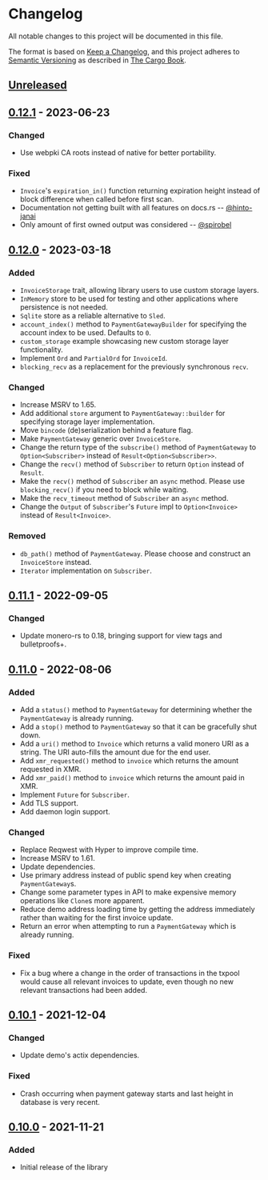 # Changelog

All notable changes to this project will be documented in this file.

The format is based on [Keep a Changelog](https://keepachangelog.com/en/1.1.0/),
and this project adheres to [Semantic
Versioning](https://semver.org/spec/v2.0.0.html) as described in [The Cargo
Book](https://doc.rust-lang.org/cargo/reference/manifest.html#the-version-field).

## [Unreleased]

## [0.12.1] - 2023-06-23

### Changed
- Use webpki CA roots instead of native for better portability.

### Fixed
- `Invoice`'s `expiration_in()` function returning expiration height instead of
  block difference when called before first scan.
- Documentation not getting built with all features on docs.rs --
  [@hinto-janai](https://www.github.com/hinto-janai)
- Only amount of first owned output was considered --
  [@spirobel](https://www.github.com/spirobel)

## [0.12.0] - 2023-03-18

### Added
- `InvoiceStorage` trait, allowing library users to use custom storage layers.
- `InMemory` store to be used for testing and other applications where
  persistence is not needed.
- `Sqlite` store as a reliable alternative to `Sled`.
- `account_index()` method to `PaymentGatewayBuilder` for specifying the account
  index to be used. Defaults to `0`.
- `custom_storage` example showcasing new custom storage layer functionality.
- Implement `Ord` and `PartialOrd` for `InvoiceId`.
- `blocking_recv` as a replacement for the previously synchronous `recv`.

### Changed
- Increase MSRV to 1.65.
- Add additional `store` argument to `PaymentGateway::builder` for specifying
  storage layer implementation.
- Move `bincode` (de)serialization behind a feature flag.
- Make `PaymentGateway` generic over `InvoiceStore`.
- Change the return type of the `subscribe()` method of `PaymentGateway` to
  `Option<Subscriber>` instead of `Result<Option<Subscriber>>`.
- Change the `recv()` method of `Subscriber` to return `Option` instead of
  `Result`.
- Make the `recv()` method of `Subscriber` an `async` method. Please use
  `blocking_recv()` if you need to block while waiting.
- Make the `recv_timeout` method of `Subscriber` an `async` method.
- Change the `Output` of `Subscriber`'s `Future` impl to `Option<Invoice>`
  instead of `Result<Invoice>`.

### Removed
- `db_path()` method of `PaymentGateway`. Please choose and construct an
  `InvoiceStore` instead.
- `Iterator` implementation on `Subscriber`.

## [0.11.1] - 2022-09-05

### Changed
- Update monero-rs to 0.18, bringing support for view tags and bulletproofs+.

## [0.11.0] - 2022-08-06

### Added
- Add a `status()` method to `PaymentGateway` for determining whether the
  `PaymentGateway` is already running.
- Add a `stop()` method to `PaymentGateway` so that it can be gracefully shut
  down.
- Add a `uri()` method to `Invoice` which returns a valid monero URI as a
  string. The URI auto-fills the amount due for the end user.
- Add `xmr_requested()` method to `invoice` which returns the amount requested
  in XMR.
- Add `xmr_paid()` method to `invoice` which returns the amount paid in XMR.
- Implement `Future` for `Subscriber`.
- Add TLS support.
- Add daemon login support.

### Changed
- Replace Reqwest with Hyper to improve compile time.
- Increase MSRV to 1.61.
- Update dependencies.
- Use primary address instead of public spend key when creating
  `PaymentGateway`s.
- Change some parameter types in API to make expensive memory operations like
  `Clone`s more apparent.
- Reduce demo address loading time by getting the address immediately rather
  than waiting for the first invoice update.
- Return an error when attempting to run a `PaymentGateway` which is already
  running.

### Fixed
- Fix a bug where a change in the order of transactions in the txpool would
  cause all relevant invoices to update, even though no new relevant
  transactions had been added.

## [0.10.1] - 2021-12-04

### Changed

- Update demo's actix dependencies.

### Fixed

- Crash occurring when payment gateway starts and last height in database is
  very recent.

## [0.10.0] - 2021-11-21

### Added

- Initial release of the library

[Unreleased]: https://github.com/busyboredom/acceptxmr/compare/v0.12.1...HEAD
[0.12.1]: https://github.com/busyboredom/acceptxmr/compare/v0.12.0...v0.12.1
[0.12.0]: https://github.com/busyboredom/acceptxmr/compare/v0.11.1...v0.12.0
[0.11.1]: https://github.com/busyboredom/acceptxmr/compare/v0.11.0...v0.11.1
[0.11.0]: https://github.com/busyboredom/acceptxmr/compare/v0.10.1...v0.11.0
[0.10.1]: https://github.com/busyboredom/acceptxmr/compare/v0.10.0...v0.10.1
[0.10.0]: https://github.com/busyboredom/acceptxmr/releases/tag/v0.10.0
